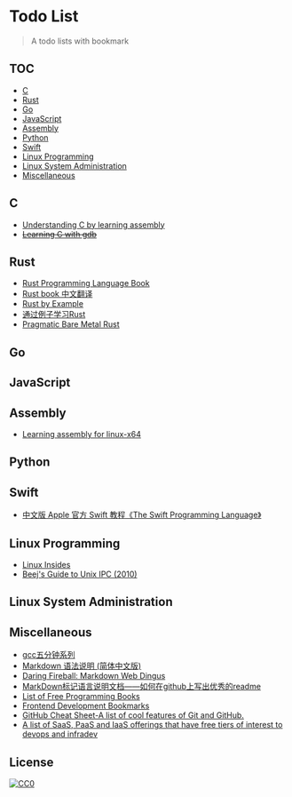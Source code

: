 # Todo List

> A todo lists with bookmark


## TOC

- [C](#c)
- [Rust](#rust)
- [Go](#go)
- [JavaScript](#javaScript)
- [Assembly](#assembly)
- [Python](#python)
- [Swift](#swift)
- [Linux Programming](#linux-programming)
- [Linux System Administration](#linux-system-administration)
- [Miscellaneous](#miscellaneous)

## C 

- [Understanding C by learning assembly ](https://www.recurse.com/blog/7-understanding-c-by-learning-assembly)
- ~~[Learning C with gdb](https://www.recurse.com/blog/5-learning-c-with-gdb)~~

## Rust 

- [Rust Programming Language Book](https://doc.rust-lang.org/book/)
- [Rust book 中文翻译](https://www.gitbook.com/book/kaisery/rust-book-chinese)
- [Rust by Example](https://github.com/rust-lang/rust-by-example)
- [通过例子学习Rust](http://rust.cc/rust-by-example/)
- [Pragmatic Bare Metal Rust](http://www.hashmismatch.net/2015/05/18/pragmatic-bare-metal-rust.html)

## Go 

## JavaScript

## Assembly

- [Learning assembly for linux-x64](https://github.com/0xAX/asm)

## Python

## Swift

- [中文版 Apple 官方 Swift 教程《The Swift Programming Language》](http://numbbbbb.github.io/the-swift-programming-language-in-chinese/)


## Linux Programming

- [Linux Insides](https://github.com/0xAX/linux-insides)
- [Beej's Guide to Unix IPC (2010)](http://beej.us/guide/bgipc/output/html/multipage/index.html)

## Linux System Administration

## Miscellaneous

- [gcc五分钟系列](https://github.com/lexdene/gcc_five_minute)
- [Markdown 语法说明 (简体中文版)](http://wowubuntu.com/markdown/)
- [Daring Fireball: Markdown Web Dingus](http://daringfireball.net/projects/markdown/dingus)
- [MarkDown标记语言说明文档——如何在github上写出优秀的readme](http://blog.sina.com.cn/s/blog_4a2100f801016v05.html)
- [List of Free Programming Books](http://resrc.io/list/10/list-of-free-programming-books/)
- [Frontend Development Bookmarks](https://github.com/dypsilon/frontend-dev-bookmarks)
- [GitHub Cheat Sheet-A list of cool features of Git and GitHub.](https://github.com/tiimgreen/github-cheat-sheet)
- [A list of SaaS, PaaS and IaaS offerings that have free tiers of interest to devops and infradev](https://github.com/ripienaar/free-for-dev)



## License

[![CC0](http://i.creativecommons.org/p/zero/1.0/88x31.png)](http://creativecommons.org/publicdomain/zero/1.0/)
